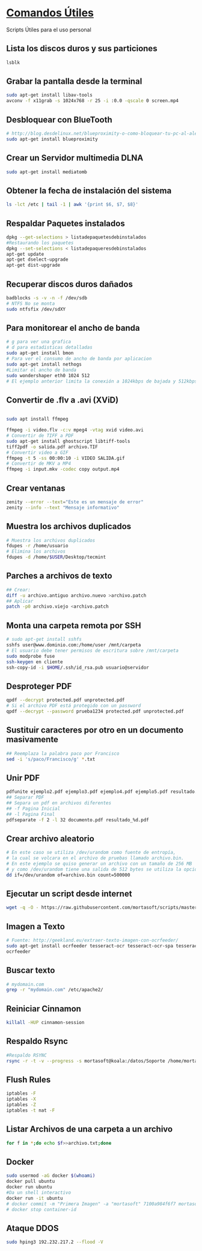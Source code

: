 # [Comandos Útiles](http://www.mortasoft.com)

Scripts Útiles para el uso personal 

## Lista los discos duros y sus particiones

```sh
lsblk
```

## Grabar la pantalla desde la terminal

```sh
sudo apt-get install libav-tools
avconv -f x11grab -s 1024x768 -r 25 -i :0.0 -qscale 0 screen.mp4
```


## Desbloquear con BlueTooth


```sh
# http://blog.desdelinux.net/blueproximity-o-como-bloquear-tu-pc-al-alejarte-con-tu-telefono-movil/
sudo apt-get install blueproximity
```

## Crear un Servidor multimedia DLNA

```sh
sudo apt-get install mediatomb
```

## Obtener la fecha de instalación del sistema

```sh
ls -lct /etc | tail -1 | awk '{print $6, $7, $8}' 
```

## Respaldar Paquetes instalados 

```sh
dpkg --get-selections > listadepaquetesdebinstalados
#Restaurando los paquetes
dpkg --set-selections < listadepaqueresdebinstalados
apt-get update
apt-get dselect-upgrade
apt-get dist-upgrade
```

## Recuperar discos duros dañados

```sh
badblocks -s -v -n -f /dev/sdb
# NTFS No se monta
sudo ntfsfix /dev/sdXY

```

## Para monitorear el ancho de banda

```sh
# g para ver una grafica
# d para estadisticas detalladas
sudo apt-get install bmon
# Para ver el consumo de ancho de banda por aplicacion
sudo apt-get install nethogs
#Limitar el ancho de banda
sudo wondershaper eth0 1024 512 
# El ejemplo anterior limita la conexión a 1024kbps de bajada y 512kbps de subida
```

## Convertir de .flv a .avi (XViD)

```sh

sudo apt install ffmpeg

ffmpeg -i video.flv -c:v mpeg4 -vtag xvid video.avi
# Convertir de TIFF a PDF
sudo apt-get install ghostscript libtiff-tools
tiff2pdf -o salida.pdf archivo.TIF
# Convertir video a GIF
ffmpeg -t 5 -ss 00:00:10 -i VIDEO SALIDA.gif
# Convertir de MKV a MP4
ffmpeg -i input.mkv -codec copy output.mp4
```

## Crear ventanas

```sh
zenity --error --text="Este es un mensaje de error"
zenity --info --text "Mensaje informativo"
```

## Muestra los archivos duplicados

```sh
# Muestra los archivos duplicados
fdupes -r /home/usuario
# Elimina los archivos
fdupes -d /home/$USER/Desktop/tecmint
```

## Parches a archivos de texto

```sh
## Crear:
diff -u archivo.antiguo archivo.nuevo >archivo.patch
## Aplicar
patch -p0 archivo.viejo <archivo.patch
```
## Monta una carpeta remota por SSH

```sh
# sudo apt-get install sshfs
sshfs user@www.dominio.com:/home/user /mnt/carpeta
# El usuario debe tener permisos de escritura sobre /mnt/carpeta
sudo modprobe fuse
ssh-keygen en cliente
ssh-copy-id -i $HOME/.ssh/id_rsa.pub usuario@servidor
```

## Desproteger PDF

```sh
qpdf --decrypt protected.pdf unprotected.pdf
# Si el archivo PDF está protegido con un password
qpdf --decrypt --password prueba1234 protected.pdf unprotected.pdf
```

## Sustituir caracteres por otro en un documento masivamente

```sh
## Reemplaza la palabra paco por Francisco
sed -i 's/paco/Francisco/g' *.txt
```

## Unir PDF

```sh
pdfunite ejemplo2.pdf ejemplo3.pdf ejemplo4.pdf ejemplo5.pdf resultado.pdf
## Separar PDF
## Separa un pdf en archivos diferentes
## -f Pagina Inicial
## -l Pagina Final
pdfseparate -f 2 -l 32 documento.pdf resultado_%d.pdf
```

## Crear archivo aleatorio

```sh
# En este caso se utiliza /dev/urandom como fuente de entropía,
# la cual se volcara en el archivo de pruebas llamado archivo.bin.
# En este ejemplo se quiso generar un archivo con un tamaño de 256 MB
# y como /dev/urandom tiene una salida de 512 bytes se utiliza la opción count=500000
dd if=/dev/urandom of=archivo.bin count=500000
```

## Ejecutar un script desde internet

```sh
wget -q -O - https://raw.githubusercontent.com/mortasoft/scripts/master/13.%20Crear%20Ventanas.sh | bash /dev/stdin
```

## Imagen a Texto

```sh
# Fuente: http://geekland.eu/extraer-texto-imagen-con-ocrfeeder/
sudo apt-get install ocrfeeder tesseract-ocr tesseract-ocr-spa tesseract-ocr-eng gocr cuneiform ocropusocrad
ocrfeeder
```

## Buscar texto

```sh
# mydomain.com 
grep -r "mydomain.com" /etc/apache2/
```

## Reiniciar Cinnamon

```sh
killall -HUP cinnamon-session
```

## Respaldo Rsync

```sh
#Respaldo RSYNC
rsync -r -t -v --progress -s mortasoft@koala:/datos/Soporte /home/mortasoft/Koala
```

## Flush Rules

```sh
iptables -F
iptables -X
iptables -Z
iptables -t nat -F
```

## Listar Archivos de una carpeta a un archivo

```sh
for f in *;do echo $f>>archivo.txt;done
```

## Docker

```sh
sudo usermod -aG docker $(whoami)
docker pull ubuntu
docker run ubuntu
#Da un shell interactivo
docker run -it ubuntu
# docker commit -m "Primera Imagen" -a "mortasoft" 7100a984f6f7 mortasoft/ubuntu1
# docker stop container-id
```

## Ataque DDOS

```sh
sudo hping3 192.232.217.2 --flood -V
```
